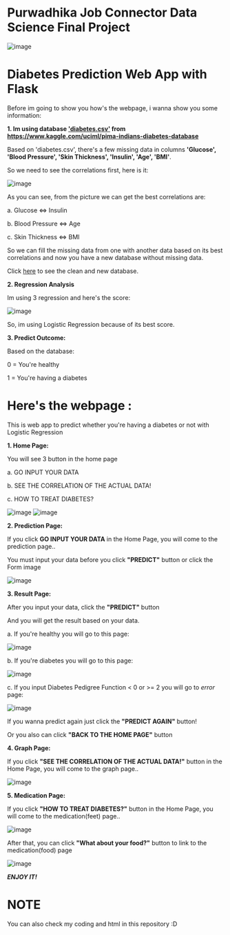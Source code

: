 # **Purwadhika Job Connector Data Science Final Project**
![image](https://www.purwadhika.com/static/media/logo.b4fc6414.png)

# Diabetes Prediction Web App with Flask

Before im going to show you how's the webpage, i wanna show you some information:

**1. Im using database ['diabetes.csv'](https://github.com/BillyGratia15/Final_Project_JCDS/blob/master/diabetes.csv) from https://www.kaggle.com/uciml/pima-indians-diabetes-database**

Based on 'diabetes.csv', there's a few missing data in columns **'Glucose', 'Blood Pressure', 'Skin Thickness', 'Insulin', 'Age', 'BMI'**.

So we need to see the correlations first, here is it:

![image](https://github.com/BillyGratia15/Final_Project_JCDS/blob/master/static/corrfeatures.png)

As you can see, from the picture we can get the best correlations are:

a. Glucose <=> Insulin

b. Blood Pressure <=> Age

c. Skin Thickness <=> BMI

So we can fill the missing data from one with another data based on its best correlations and now you have a new database without missing data. 

Click [here](https://github.com/BillyGratia15/Final_Project_JCDS/blob/master/tests.csv) to see the clean and new database.

**2. Regression Analysis** 

Im using 3 regression and here's the score:

![image](https://github.com/BillyGratia15/Final_Project_JCDS/blob/master/screenshots/scoremodel.png)

So, im using Logistic Regression because of its best score.

**3. Predict Outcome:**

Based on the database:

0 = You're healthy 

1 = You're having a diabetes

# Here's the webpage :
This is web app to predict whether you're having a diabetes or not with Logistic Regression

**1. Home Page:**

You will see 3 button in the home page

a. GO INPUT YOUR DATA

b. SEE THE CORRELATION OF THE ACTUAL DATA!

c. HOW TO TREAT DIABETES?

![image](https://github.com/BillyGratia15/Final_Project_JCDS/blob/master/screenshots/home1.png)
![image](https://github.com/BillyGratia15/Final_Project_JCDS/blob/master/screenshots/home2.png)


**2. Prediction Page:**

If you click **GO INPUT YOUR DATA** in the Home Page, you will come to the prediction page..

You must input your data before you click **"PREDICT"** button or click the Form image

![image](https://github.com/BillyGratia15/Final_Project_JCDS/blob/master/screenshots/prediction.png)


**3. Result Page:**

After you input your data, click the **"PREDICT"** button

And you will get the result based on your data.

a. If you're healthy you will go to this page:

![image](https://github.com/BillyGratia15/Final_Project_JCDS/blob/master/screenshots/healthy.png)

b. If you're diabetes you will go to this page:

![image](https://github.com/BillyGratia15/Final_Project_JCDS/blob/master/screenshots/positivediabetes.png)

c. If you input Diabetes Pedigree Function < 0 or >= 2 you will go to *error* page:

![image](https://github.com/BillyGratia15/Final_Project_JCDS/blob/master/screenshots/error.png)

If you wanna predict again just click the **"PREDICT AGAIN"** button!

Or you also can click **"BACK TO THE HOME PAGE"** button


**4. Graph Page:**

If you click **"SEE THE CORRELATION OF THE ACTUAL DATA!"** button in the Home Page, you will come to the graph page..

![image](https://github.com/BillyGratia15/Final_Project_JCDS/blob/master/screenshots/graph.png)

**5. Medication Page:** 

If you click **"HOW TO TREAT DIABETES?"** button in the Home Page, you will come to the medication(feet) page..

![image](https://github.com/BillyGratia15/Final_Project_JCDS/blob/master/screenshots/medicationfeet.png)

After that, you can click **"What about your food?"** button to link to the medication(food) page

![image](https://github.com/BillyGratia15/Final_Project_JCDS/blob/master/screenshots/medicationfood.png)

***ENJOY IT!***

# NOTE
You can also check my coding and html in this repository :D





